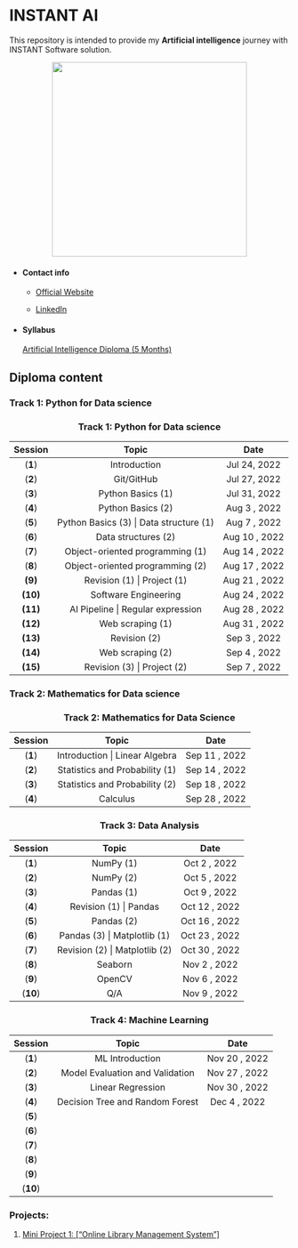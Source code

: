 # INSTANT AI
This repository is intended to provide my **Artificial intelligence** journey with INSTANT Software solution.

<p align="center">
<img src="https://i.ibb.co/5YLhYZL/1.png" alt="" style="width:350px;"/>
    </p> 


- #### Contact info


    - [Official Website](https://www.instant-ss.com/)


    - [LinkedIn](https://www.linkedin.com/company/instantsoftwaresolution/)


- #### Syllabus

  [Artificial Intelligence Diploma (5 Months)](https://drive.google.com/file/d/1wTd9mdGzxWzFVL13FYEI51YvWg9Bv1v5/view)

## Diploma content

### Track 1: Python for Data science


<HTML><div align="center">

### Track 1: Python for Data science

|     Session     |   Topic   |     Date      |
| :-------------: | :--------: | :-----------: |
| (**1**) |Introduction | Jul 24, 2022 |
| (**2**) | Git/GitHub | Jul 27, 2022 |
| (**3**) |      Python Basics (1)      | Jul 31, 2022 |
| (**4**) |       Python Basics (2)     | Aug 3 , 2022 |
| (**5**) |      Python Basics (3) \|  Data structure (1)      | Aug 7 , 2022 |
| (**6**) |     Data structures (2)      | Aug 10 , 2022 |
| (**7**) | Object-oriented programming (1) | Aug 14 , 2022 |
| (**8**) | Object-oriented programming (2) | Aug 17 , 2022 |
| **(9)** | Revision (1) \| Project (1) | Aug 21 , 2022 |
| **(10)** | Software Engineering | Aug 24 , 2022 |
| **(11)** | AI Pipeline \| Regular expression | Aug 28 , 2022 |
| **(12)** | Web scraping (1) | Aug 31 , 2022 |
| **(13)** | Revision (2) | Sep 3 , 2022 |
| **(14)** | Web scraping (2) | Sep 4 , 2022 |
| **(15)** | Revision (3) \| Project (2) | Sep 7 , 2022 |

</div> </HTML>

### Track 2: Mathematics for Data science

<HTML> <div align="center">

### Track 2: Mathematics for Data Science

|     Session     |   Topic   |     Date      |
| :-------------: | :--------: | :-----------: |
| (**1**) | Introduction \| Linear Algebra | Sep 11 , 2022 |
| (**2**) | Statistics and Probability (1) | Sep 14 , 2022 |
| (**3**) | Statistics and Probability (2) | Sep 18 , 2022 |
| (**4**) | Calculus | Sep 28 , 2022 |

</div> </HTML>

<HTML> <div align="center">

### Track 3: Data Analysis

|     Session     |   Topic   |     Date      |
| :-------------: | :--------: | :-----------: |
| (**1**) | NumPy (1) | Oct 2 , 2022 |
| (**2**) | NumPy (2) | Oct 5 , 2022 |
| (**3**) | Pandas (1) | Oct 9 , 2022 |
| (**4**) | Revision (1) \| Pandas | Oct 12 , 2022 |
| (**5**) | Pandas (2) | Oct 16 , 2022 |
| (**6**) | Pandas (3) \| Matplotlib (1) | Oct 23 , 2022 |
| (**7**) |   Revision (2) \| Matplotlib (2)   | Oct 30 , 2022 |
| (**8**) |            Seaborn             | Nov 2 , 2022 |
| (**9**) | OpenCV | Nov 6 , 2022 |
| (**10**) | Q/A | Nov 9 , 2022 |

### Track 4: Machine Learning

| Session  |              Topic              |     Date      |
| :------: | :-----------------------------: | :-----------: |
| (**1**)  |         ML Introduction         | Nov 20 , 2022 |
| (**2**)  | Model Evaluation and Validation | Nov 27 , 2022 |
| (**3**)  |        Linear Regression        | Nov 30 , 2022 |
| (**4**)  | Decision Tree and Random Forest | Dec 4 , 2022  |
| (**5**)  |                                 |               |
| (**6**)  |                                 |               |
| (**7**)  |                                 |               |
| (**8**)  |                                 |               |
| (**9**)  |                                 |               |
| (**10**) |                                 |               |

</div> </HTML>

### Projects:

1. [Mini Project 1: [“Online Library Management System”]](https://github.com/AhmedUZaki/INSTANT-AI/blob/main/Track%201_%20Python%20for%20Data%20science/Session%2009/Mini%20Project%201_%20Online%20Library%20Management%20System.ipynb) 

